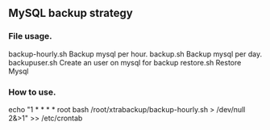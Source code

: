 ## MySQL backup strategy

### File usage.

backup-hourly.sh        Backup mysql per hour.
backup.sh               Backup mysql per day.
backupuser.sh           Create an user on mysql for backup
restore.sh              Restore Mysql

### How to use.
echo "1 * * * * root bash /root/xtrabackup/backup-hourly.sh > /dev/null 2&>1" >> /etc/crontab

